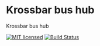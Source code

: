 # Krossbar bus hub

Krossbar bus hub

[![MIT licensed][mit-badge]][mit-url]
[![Build Status][actions-badge]][actions-url]

[mit-badge]: https://img.shields.io/badge/license-MIT-blue.svg
[mit-url]: https://github.com/krossbar-platform/krossbar-bus/blob/main/LICENSE
[actions-badge]: https://github.com/krossbar-platform/krossbar-bus/actions/workflows/rust.yml/badge.svg
[actions-url]: https://github.com/krossbar-platform/krossbar-bus/actions/workflows/rust.yml